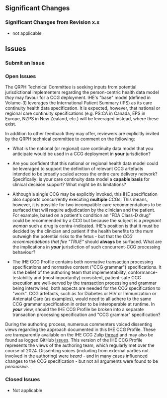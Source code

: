 
## Significant Changes

### Significant Changes from Revision x.x

- not applicable

## Issues

### Submit an Issue

### Open Issues

The QRPH Technical Committee is seeking inputs from potential jurisdictional implementers regarding the person-centric health data model *they* may favour for a CCG deployment. IHE's "base" model (defined in Volume-3) leverages the International Patient Summary (IPS) as its care continuity health data specification. It is expected, however, that national or regional care continuity specifications (e.g. PS:CA in Canada, EPS in Europe, NZPS in New Zealand, etc.) will be leveraged instead, where these exist. 

In addition to other feedback they may offer, reviewers are explicitly invited by the QRPH technical committee to comment on the following:

- What is the national (or regional) care continuity data model that you anticipate would be used in a CCG deployment in **your** jurisdiction?

- Are you confident that this national or regional health data model could be leveraged to support the definition of relevant CCG artefacts intended to be broadly scaled across the entire care delivery network? Specifically: is your care continuity data model a **capable basis** for clinical decision support? What might be its limitations?

- Although a single CCG may be explicitly invoked, this IHE specification also supports concurrently executing **multiple** CCGs. This means, however, it is possible for two incompatible care recommendations to be surfaced that will require adjudication by the clinician and the patient. For example, based on a patient's condition an "FDA Class-D drug" could be recommended by a CCG but because the subject is a *pregnant woman* such a drug is contra-indicated. IHE's position is that it must be decided by the clinician and patient if the health benefits to the mum outweigh the potential risks to the fetus - but that the *CCG recommendations that fire "TRUE"* should **always** be surfaced. What are the implications in ***your*** jurisdiction of such concurrent-CCG processing behaviour? 

- The IHE CCG Profile contains both normative transaction processing specifications and normative content ("CCG grammar") specifications. It is the belief of the authoring team that implementability, conformance-testability and (most importantly) consistent, patient-safe CCG execution are well-served by the transaction processing and grammar being intertwined; both aspects are needed for the CCG specification to "work". CCG artefacts, such as for Diabetes or HIV or Immunization or Antenatal Care (as examples), would need to all adhere to the same CCG grammar specification in order to be interoperable at runtime. In ***your*** view, should the IHE CCG Profile be broken into a separate transaction processing specification and "CCG grammar" specification?

During the authoring process, numerous commenters voiced dissenting views regarding the approach documented in this IHE CCG Profile. These are transparently available on the IHE CCG Zulip [thread](https://chat.fhir.org/#narrow/channel/179223-ihe/topic/IHE.20CCG.20Profile.20work.20stream/near/412254666) and may also be found as logged GitHub [Issues](https://github.com/IHE/QRPH.CCG/issues). This version of the IHE CCG Profile represents the views of the authoring team, which regularly met over the course of 2024. Dissenting voices (including from external parties not involved in the authoring) were *heard* - and in many cases influenced changes to the CCG specification - but not all arguments were found to be *persuasive*. 

### Closed Issues

- Not applicable
